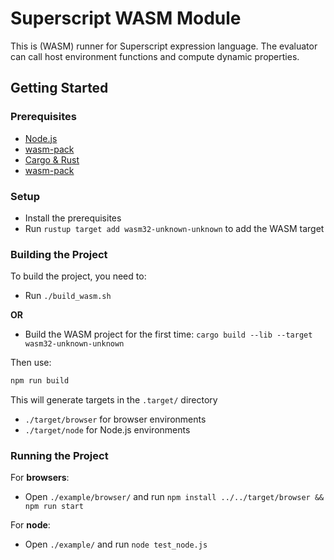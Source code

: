 # Superscript WASM Module

This is (WASM) runner for Superscript expression language.
The evaluator can call host environment functions and compute dynamic properties.

## Getting Started

### Prerequisites

- [Node.js](https://nodejs.org/)
- [wasm-pack](https://rustwasm.github.io/wasm-pack/installer/)
- [Cargo & Rust](https://www.rust-lang.org/tools/install)
- [wasm-pack](https://github.com/rustwasm/wasm-pack/)


### Setup
- Install the prerequisites
- Run `rustup target add wasm32-unknown-unknown` to add the WASM target

### Building the Project

To build the project, you need to:

- Run `./build_wasm.sh`

**OR**

- Build the WASM project for the first time: `cargo build --lib --target wasm32-unknown-unknown`

Then use:
```bash
npm run build
```

This will generate targets in the `.target/` directory
* `./target/browser` for browser environments
* `./target/node` for Node.js environments


### Running the Project

For **browsers**:

- Open `./example/browser/` and run `npm install ../../target/browser && npm run start`

For **node**:
- Open `./example/` and run `node test_node.js`


